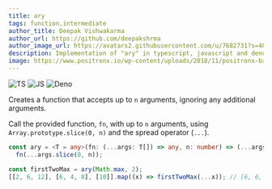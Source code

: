 ```yaml
---
title: ary
tags: function,intermediate
author_title: Deepak Vishwakarma
author_url: https://github.com/deepakshrma
author_image_url: https://avatars2.githubusercontent.com/u/7682731?s=400
description: Implementation of "ary" in typescript, javascript and deno.
image: https://www.positronx.io/wp-content/uploads/2018/11/positronx-banner-1152-1.jpg
---
```


![TS](https://img.shields.io/badge/supports-typescript-blue.svg?style=flat-square)
![JS](https://img.shields.io/badge/supports-javascript-yellow.svg?style=flat-square)
![Deno](https://img.shields.io/badge/supports-deno-green.svg?style=flat-square)

Creates a function that accepts up to `n` arguments, ignoring any additional arguments.

Call the provided function, `fn`, with up to `n` arguments, using `Array.prototype.slice(0, n)` and the spread operator (`...`).

```ts title="typescript"
const ary = <T = any>(fn: (...args: T[]) => any, n: number) => (...args: T[]) =>
  fn(...args.slice(0, n));
```

```ts title="typescript"
const firstTwoMax = ary(Math.max, 2);
[[2, 6, 12], [6, 4, 8], [10]].map((x) => firstTwoMax(...x)); // [6, 6, 10]
```
